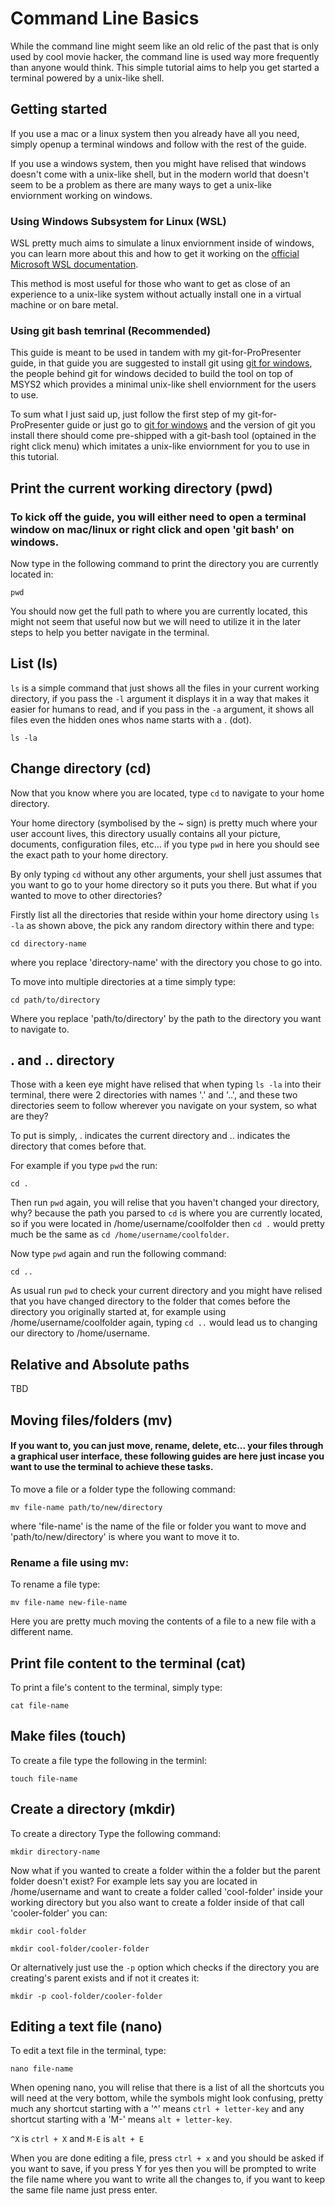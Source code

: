 # Command Line Basics

While the command line might seem like an old relic of the past that is only used by cool movie hacker, the command line is used way more frequently than anyone would think. This simple tutorial aims to help you get started a terminal powered by a unix-like shell.

## Getting started

If you use a mac or a linux system then you already have all you need, simply openup a terminal windows and follow with the rest of the guide.

If you use a windows system, then you might have relised that windows doesn't come with a unix-like shell, but in the modern world that doesn't seem to be a problem as there are many ways to get a unix-like enviornment working on windows.

### Using Windows Subsystem for Linux (WSL)

WSL pretty much aims to simulate a linux enviornment inside of windows, you can learn more about this and how to get it working on the [official Microsoft WSL documentation](https://learn.microsoft.com/en-us/windows/wsl/install).

This method is most useful for those who want to get as close of an experience to a unix-like system without actually install one in a virtual machine or on bare metal.

### Using git bash temrinal (Recommended)

This guide is meant to be used in tandem with my git-for-ProPresenter guide, in that guide you are suggested to install git using [git for windows](https://gitforwindows.org/), the people behind git for windows decided to build the tool on top of MSYS2 which provides a minimal unix-like shell enviornment  for the users to use.

To sum what I just said up, just follow the first step of my git-for-ProPresenter guide or just go to [git for windows](https://gitforwindows.org/) and the version of git you install there should come pre-shipped with a git-bash tool (optained in the right click menu) which imitates a unix-like enviornment for you to use in this tutorial.

## Print the current working directory (pwd)

### To kick off the guide, you will either need to open a terminal window on mac/linux or right click and open 'git bash' on windows.

Now type in the following command to print the directory you are currently located in:
```
pwd
```
You should now get the full path to where you are currently located, this might not seem that useful now but we will need to utilize it in the later steps to help you better navigate in the terminal.

## List (ls)

`ls` is a simple command that just shows all the files in your current working directory, if you pass the `-l` argument it displays it in a way that makes it easier for humans to read, and if you pass in the `-a` argument, it shows all files even the hidden ones whos name starts with a . (dot).
```
ls -la
```

## Change directory (cd)

Now that you know where you are located, type `cd` to navigate to your home directory.

Your home directory (symbolised by the ~ sign) is pretty much where your user account lives, this directory usually contains all your picture, documents, configuration files, etc... if you type `pwd` in here you should see the exact path to your home directory.

By only typing `cd` without any other arguments, your shell just assumes that you want to go to your home directory so it puts you there. But what if you wanted to move to other directories?

Firstly list all the directories that reside within your home directory using `ls -la` as shown above, the pick any random directory within there and type:
```
cd directory-name
```
where you replace 'directory-name' with the directory you chose to go into.

To move into multiple directories at a time simply type:
```
cd path/to/directory
```
Where you replace 'path/to/directory' by the path to the directory you want to navigate to.

## . and .. directory

Those with a keen eye might have relised that when typing `ls -la` into their terminal, there were 2 directories with names '.' and '..', and these two directories seem to follow wherever you navigate on your system, so what are they?

To put is simply, . indicates the current directory and .. indicates the directory that comes before that.

For example if you type `pwd` the run:
```
cd .
```
Then run `pwd` again, you will relise that you haven't changed your directory, why? because the path you parsed to `cd` is where you are currently located, so if you were located in /home/username/coolfolder then `cd .` would pretty much be the same as `cd /home/username/coolfolder`.

Now type `pwd` again and run the following command:
```
cd ..
```
As usual run `pwd` to check your current directory and you might have relised that you have changed directory to the folder that comes before the directory you originally started at, for example using /home/username/coolfolder again, typing `cd ..` would lead us to changing our directory to /home/username.

## Relative and Absolute paths

TBD

## Moving files/folders (mv)

#### If you want to, you can just move, rename, delete, etc... your files through a graphical user interface, these following guides are here just incase you want to use the terminal to achieve these tasks.

To move a file or a folder type the following command:
```
mv file-name path/to/new/directory
```

where 'file-name' is the name of the file or folder you want to move and 'path/to/new/directory' is where you want to move it to.

### Rename a file using mv:

To rename a file type:
```
mv file-name new-file-name
```

Here you are pretty much moving the contents of a file to a new file with a different name.

## Print file content to the terminal (cat)

To print a file's content to the terminal, simply type:
```
cat file-name
```

## Make files (touch)

To create a file type the following in the terminl:
```
touch file-name
```

## Create a directory (mkdir)

To create a directory Type the following command:
```
mkdir directory-name
```

Now what if you wanted to create a folder within the a folder but the parent folder doesn't exist? For example lets say you are located in /home/username and want to create a folder called 'cool-folder' inside your working directory but you also want to create a folder inside of that call 'cooler-folder' you can:
```
mkdir cool-folder
```
```
mkdir cool-folder/cooler-folder
```

Or alternatively just use the `-p` option which checks if the directory you are creating's parent exists and if not it creates it:
```
mkdir -p cool-folder/cooler-folder
```

## Editing a text file (nano)

To edit a text file in the terminal, type:
```
nano file-name
```

When opening nano, you will relise that there is a list of all the shortcuts you will need at the very bottom, while the symbols might look confusing, pretty much any shortcut starting with a '^' means `ctrl + letter-key` and any shortcut starting with a 'M-' means `alt + letter-key`.

`^X` is `ctrl + X` and `M-E` is `alt + E`

When you are done editing a file, press `ctrl + x` and you should be asked if you want to save, if you press Y for yes then you will be prompted to write the file name where you want to write all the changes to, if you want to keep the same file name just press enter.
